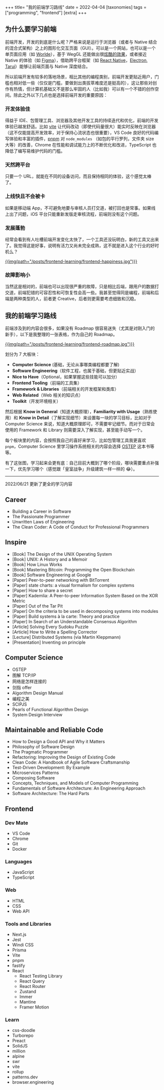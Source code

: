 +++
title= "我的前端学习路线"
date = 2022-04-04
[taxonomies]
tags = ["programming", "frontend"]
[extra]
+++

## 为什么要学习前端

前端开发，开发的到底是什么呢？严格来说是运行于浏览器（或者与 Native 结合的混合式架构）之上的图形化交互页面（GUI）。可以是一个网站，也可以是一个单页面应用（如 [Worlde](https://www.nytimes.com/games/wordle/index.html)），基于 WegGL 还能做出很[炫酷的效果](https://stars.chromeexperiments.com)，或者接近 Native 的体验（如 [Figma](https://figma.com)），借助跨平台框架（如 [React Native](https://reactnative.dev/)，[Electron](https://www.electronjs.org/), [Tarui](https://tauri.studio/)）能够让前端页面与 Native 深度结合。

所以前端开发有较多的落地场景，相比其他的编程类别，前端开发更贴近用户，门槛也相对低一些（仅仅是门槛，要做到出类拔萃难度还是挺高的），这让那些对创作有热情，但计算机基础又不是那么牢固的人（比如我）可以有一个不错的创作空间。除此之外以下几点也是选择前端开发的重要原因：

### 开发体验佳

得益于 IDE、包管理工具、浏览器及其他开发工具的持续迭代和优化，前端的开发体验已越发舒适。比如 [vite](https://vitejs.dev/) 让代码改动（即使代码量很大）能实时反映在浏览器（这不仅能提高开发效率，对于保持心流状态也很重要），VS Code 良好的代码编写体验和丰富的插件，[pnpm](https://pnpm.io) 对 `node_modules` （如包的平行罗列，文件夹 size 大等）的改善，Chrome 在性能和调试能力上的不断优化和改进，TypeScript 也降低了编写易维护代码的门槛。

### 天然跨平台

只要一个 URL，就能在不同的设备访问，而且保持相同的体验，这个感觉太棒了。

### 上线快且不会被卡

如果是移动端 App，不可避免地要与审核人员打交道，被打回也是常事。如果线上出了问题，iOS 平台只能重新发版走审核流程，前端则没有这个问题。

### 发展蓬勃

经常会看到有人吐槽前端开发变化太快了，一个工具还没玩明白，新的工具又出来了。我觉得这是好事，说明有活力又尚未完全成熟，这不就是进入这个行业的好时机么？

<a href="https://2021.stateofjs.com/en-US/opinions">{{img(path="/posts/frontend-learning/frontend-happiness.jpg")}}</a>

### 故障影响小

当然这是相对的，前端也可以出现很严重的故障，只是相比后端，跟用户的数据打交道，前端犯错的可容忍性和可恢复性会高一些。我甚至觉得同是编程，前端和后端是两种类型的人，前者更 Creative，后者则更需要考虑细致和沉稳。

## 我的前端学习路线

前端涉及到的内容会很多，如果没有 Roadmap 很容易迷失（尤其是对刚入门的新手），以下是我整理的一张表格，作为自己的 Roadmap。

<a href="/posts/frontend-learning/frontend-roadmap.jpg">{{img(path="/posts/frontend-learning/frontend-roadmap.jpg")}}</a>

划分为 7 大板块：

- **Computer Science** (基础，无论从事哪类编程都要了解)
- **Software Engineering**（软件工程，也属于基础，但更贴近实战）
- **Nice to Have**（Optional，如果掌握这些技能可以加分）
- **Frontend Tooling**（前端的工具集）
- **Framework & Libraries**（前端相关的开发框架和类库）
- **Web Related**（Web 相关的知识点）
- **Toolkit**（开发环境相关）

然后根据 **Know in General**（知道大概原理），**Familiarity with Usage**（熟练使用）和 **Know in Detail**（了解实现细节）来设置每一块的学习目标，比如对于 Computer Science 来说，知道大概原理即可，不需要牢记细节。而对于日常会使用的 Framework 和 Library 则需要深入了解实现，甚至能手动写一个。

每个板块里的内容，会按照我自己的喜好来学习，比如包管理工具我更喜欢 `pnpm`，Computer Science 里学习操作系统相关的内容会选择 [OSTEP](https://pages.cs.wisc.edu/~remzi/OSTEP/) 这本书等等。

有了这张图，学习起来会更有底：自己目前大概到了哪个阶段，哪块需要重点补强一下，优先学习哪个（感觉跟「皇室战争」升级建筑一样一样的 😂）。

---

2022/06/21 更新了更全的学习内容

## Career

- Building a Career in Software
- The Passionate Programmer
- Unwritten Laws of Engineering
- The Clean Coder: A Code of Conduct for Professional Programmers

## Inspire

- [Book] The Design of the UNIX Operating System
- [Book] UNIX: A History and a Memoir
- [Book] How Linux Works
- [Book] Mastering Bitcoin: Programming the Open Blockchain
- [Book] Software Engineering at Google
- [Paper] Peer-to-peer networking with BitTorrent
- [Paper] state charts: a visual formalism for complex systems
- [Paper] How to share a secret
- [Paper] Kademlia: A Peer-to-peer Information System Based on the XOR Metric
- [Paper] Out of the Tar Pit
- [Paper] On the criteria to be used in decomposing systems into modules
- [Paper] Build systems à la carte: Theory and practice
- [Paper] In Search of an Understandable Consensus Algorithm
- [Article] Solving Every Sudoku Puzzle
- [Article] How to Write a Spelling Corrector
- [Lecture] Distributed Systems (via Martin Kleppmann)
- [Presentation] Inventing on principle

## Computer Science

- OSTEP
- 图解 TCP/IP
- 网络是怎样连接的
- 剑指 offer
- Algorithm Design Manual
- 编程之美
- SCIPJS
- Pearls of Functional Algorithm Design
- System Design Interview

## Maintainable and Reliable Code

- How to Design a Good API and Why it Matters
- Philosophy of Software Design
- The Pragmatic Programmer
- Refactoring: Improving the Design of Existing Code
- Clean Code: A Handbook of Agile Software Craftsmanship
- Test-Driven Development: By Example
- Microservices Patterns
- Composing Software
- Concepts, Techniques, and Models of Computer Programming
- Fundamentals of Software Architecture: An Engineering Approach
- Software Architecture: The Hard Parts

## Frontend

### Dev Mate

- VS Code
- Chrome
- Git
- Docker

### Languages

- JavaScript
- TypeScript

### Web

- HTML
- CSS
- Web API

### Tools and Libraries

- Next.js
- Jest
- Windi CSS
- Prisma
- Vite
- pnpm
- fastify
- React
  - React Testing Library
  - React Query
  - React Router
  - Zustand
  - Immer
  - Mantine
  - Framer Motion

### Learn

- css-doodle
- Turborepo
- Preact
- SolidJS
- million
- alpine
- swr
- vite
- rollup
- patterns.dev
- browser.engineering
